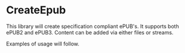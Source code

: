 # CreateEpub
This library will create specification compliant ePUB's. It supports both ePUB2 and ePUB3. Content can be added via either files or streams.

Examples of usage will follow.
